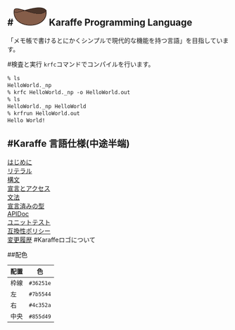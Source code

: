 #![Logo](logo/Karaffe_Logo.png) Karaffe Programming Language
---
「メモ帳で書けるとにかくシンプルで現代的な機能を持つ言語」を目指しています。  

#検査と実行
`krfc`コマンドでコンパイルを行います。
```
% ls
HelloWorld._np
% krfc HelloWorld._np -o HelloWorld.out
% ls
HelloWorld._np HelloWorld
% krfrun HelloWorld.out
Hello World!
```

#Karaffe 言語仕様(中途半端)
---
[はじめに](spec/1_Introduction.md)  
[リテラル](spec/2_Literals.md)  
[構文](spec/3_Syntax.md)  
[宣言とアクセス](spec/4_Dcl.md)  
[文法](spec/5_Grammer.md)  
[宣言済みの型](spec/6_Types.md)  
[APIDoc](spec/7_APIDoc.md)  
[ユニットテスト](spec/8_Testing.md)  
[互換性ポリシー](spec/9_Compatibility.md)  
[変更履歴](ReleaseNote.md)
#Karaffeロゴについて

##配色

| 配置 | 色 | 
| --- | ---|
|枠線|`#36251e`
|左|`#7b5544`  
|右| `#4c352a`  
|中央|`#855d49`  
